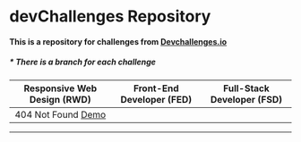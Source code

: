 # devChallenges Repository

#### This is a repository for challenges from <a href="http://devchallenges.io" target="_blank">Devchallenges.io</a>
##### * There is a branch for each challenge

| Responsive Web Design (RWD) | Front-End Developer (FED)  | Full-Stack Developer (FSD) |
| :------------: | :---------------: | :-----:|
| 404 Not Found <a href="http://devchallenges.io" target="_blank">Demo</a> |              |            |            |

------------
